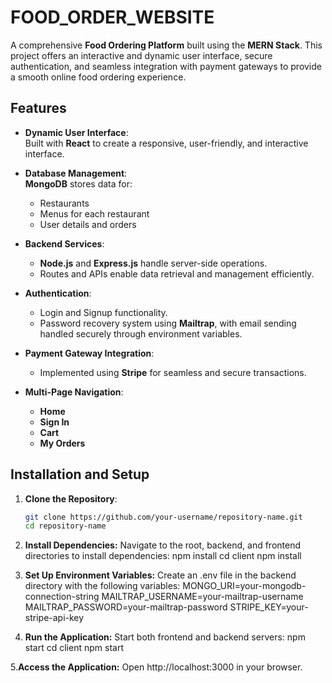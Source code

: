 # FOOD_ORDER_WEBSITE

A comprehensive **Food Ordering Platform** built using the **MERN Stack**. This project offers an interactive and dynamic user interface, secure authentication, and seamless integration with payment gateways to provide a smooth online food ordering experience.  

## Features  

- **Dynamic User Interface**:  
  Built with **React** to create a responsive, user-friendly, and interactive interface.  

- **Database Management**:  
  **MongoDB** stores data for:  
  - Restaurants  
  - Menus for each restaurant  
  - User details and orders  

- **Backend Services**:  
  - **Node.js** and **Express.js** handle server-side operations.  
  - Routes and APIs enable data retrieval and management efficiently.  

- **Authentication**:  
  - Login and Signup functionality.  
  - Password recovery system using **Mailtrap**, with email sending handled securely through environment variables.  

- **Payment Gateway Integration**:  
  - Implemented using **Stripe** for seamless and secure transactions.  

- **Multi-Page Navigation**:  
  - **Home**  
  - **Sign In**  
  - **Cart**  
  - **My Orders**  

## Installation and Setup  

1. **Clone the Repository**:  
   ```bash
   git clone https://github.com/your-username/repository-name.git
   cd repository-name
2. **Install Dependencies:**
  Navigate to the root, backend, and frontend directories to install dependencies:
  npm install
  cd client
  npm install
3. **Set Up Environment Variables:**
 Create an .env file in the backend directory with the following variables:
 MONGO_URI=your-mongodb-connection-string
 MAILTRAP_USERNAME=your-mailtrap-username
 MAILTRAP_PASSWORD=your-mailtrap-password
 STRIPE_KEY=your-stripe-api-key

4. **Run the Application:**
 Start both frontend and backend servers:
 npm start
 cd client
 npm start

5.**Access the Application:**
  Open http://localhost:3000 in your browser.


